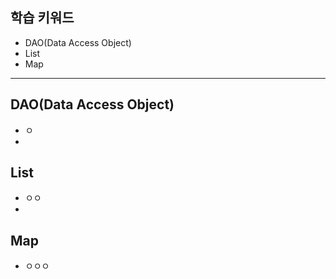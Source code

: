 ## 학습 키워드

- DAO(Data Access Object)
- List
- Map

<hr>


## DAO(Data Access Object)
- ㅇ
- 
## List
- ㅇㅇ   
- 
## Map
- ㅇㅇㅇ 
